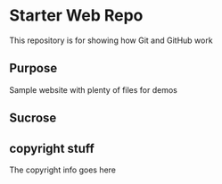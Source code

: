 # Starter Web Repo

This repository is for showing how Git and GitHub work

## Purpose

Sample website with plenty of files for demos

## Sucrose

## copyright stuff
The copyright info goes here